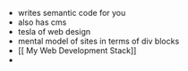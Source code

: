 - writes semantic code for you
- also has cms
- tesla of web design
- mental model of sites in terms of div blocks
- [[ My Web Development Stack]]
-
